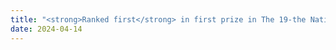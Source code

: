 ```yaml
---
title: "<strong>Ranked first</strong> in first prize in The 19-the National University Students Intelligent Car Race (SJTU Division)!"
date: 2024-04-14
---
```

